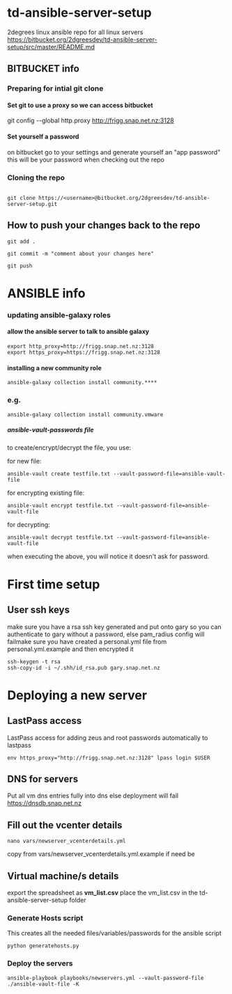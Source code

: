 # td-ansible-server-setup
2degrees linux ansible repo
for all linux servers
https://bitbucket.org/2dgreesdev/td-ansible-server-setup/src/master/README.md 

## BITBUCKET info

### Preparing for intial git clone

#### Set git to use a proxy so we can access bitbucket
git config --global http.proxy http://frigg.snap.net.nz:3128

#### Set yourself a password
on bitbucket go to your settings and generate yourself an "app password" this will be your password when checking out the repo


### Cloning the repo

```

git clone https://<username>@bitbucket.org/2dgreesdev/td-ansible-server-setup.git

```

## How to push your changes back to the repo

```
git add .

git commit -m "comment about your changes here"

git push

```

# ANSIBLE info

### updating ansible-galaxy roles

#### allow the ansible server to talk to ansible galaxy
```
export http_proxy=http://frigg.snap.net.nz:3128
export https_proxy=https://frigg.snap.net.nz:3128
```
#### installing a new community role
```
ansible-galaxy collection install community.****
```
### e.g.
```
ansible-galaxy collection install community.vmware
```
##### ansible-vault-passwords file
to create/encrypt/decrypt the file, you use:

for new file:
```
ansible-vault create testfile.txt --vault-password-file=ansible-vault-file
```
for encrypting existing file:
```
ansible-vault encrypt testfile.txt --vault-password-file=ansible-vault-file
```
for decrypting:
```
ansible-vault decrypt testfile.txt --vault-password-file=ansible-vault-file
```
when executing the above, you will notice it doesn't ask for password.


# First time setup

## User ssh keys

make sure you have a rsa ssh key generated and put onto gary so you can authenticate to gary without a password, else pam_radius config will failmake sure you have created a personal.yml file from personal.yml.example and then encrypted it
```
ssh-keygen -t rsa
ssh-copy-id -i ~/.shh/id_rsa.pub gary.snap.net.nz
```

# Deploying a new server

## LastPass access

LastPass access for adding zeus and root passwords automatically to lastpass
```
env https_proxy="http://frigg.snap.net.nz:3128" lpass login $USER
```

## DNS for servers

Put all vm dns entries fully into dns else deployment will fail
https://dnsdb.snap.net.nz

## Fill out the vcenter details
```
nano vars/newserver_vcenterdetails.yml
```
copy from vars/newserver_vcenterdetails.yml.example if need be

## Virtual machine/s details
export the spreadsheet as **vm_list.csv**
place the vm_list.csv in the td-ansible-server-setup folder

### Generate Hosts script

This creates all the needed files/variables/passwords for the ansible script

```
python generatehosts.py
```


### Deploy the servers
```
ansible-playbook playbooks/newservers.yml --vault-password-file ./ansible-vault-file -K
```
